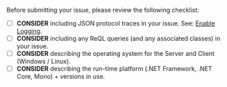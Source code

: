 Before submitting your issue, please review the following checklist:

- [ ] **CONSIDER** including JSON protocol traces in your issue.
See: [Enable Logging](https://github.com/bchavez/RethinkDb.Driver/wiki/Protocol-Debugging).
- [ ] **CONSIDER** including any ReQL queries (and any associated classes) in your issue.
- [ ] **CONSIDER** describing the operating system for the Server and Client (Windows / Linux).
- [ ] **CONSIDER** describing the run-time platform (.NET Framework, .NET Core, Mono) + versions in use.